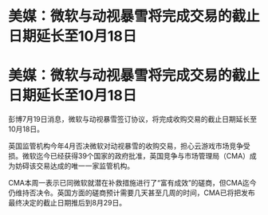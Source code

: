 # 美媒：微软与动视暴雪将完成交易的截止日期延长至10月18日

# 美媒：微软与动视暴雪将完成交易的截止日期延长至10月18日

彭博7月19日消息，微软与动视暴雪签订协议，将完成收购交易的截止日期延长至10月18日。

英国监管机构今年4月否决微软对动视暴雪的收购交易，担心云游戏市场竞争受损。微软迄今已经获得39个国家的政府批准，英国竞争与市场管理局（CMA）成为妨碍该交易达成的唯一一家监管机构。

CMA本周一表示已同微软就潜在补救措施进行了“富有成效”的磋商，但CMA迄今仍维持否决令。英国方面的磋商预计需要几天甚至几周的时间，CMA已将把发布最终决定的截止日期推后到8月29日。

